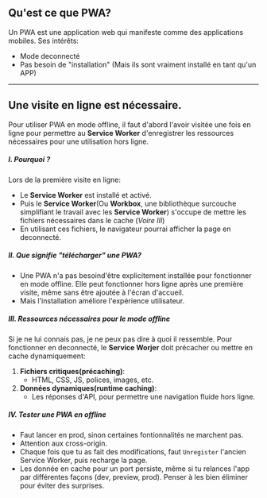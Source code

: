 ## Qu'est ce que PWA?
Un PWA est une application web qui manifeste comme des applications mobiles.
Ses intérêts:
* Mode deconnecté
* Pas besoin de "installation" (Mais ils sont vraiment installé en tant qu'un APP)
***

## Une visite en ligne est nécessaire.
Pour utiliser PWA en mode offline, il faut d'abord l'avoir visitée une fois en ligne pour permettre au __Service Worker__ d'enregistrer les ressources nécessaires pour une utilisation hors ligne.

##### I. Pourquoi ?
Lors de la première visite en ligne:
* Le __Service Worker__ est installé et activé.
* Puis le __Service Worker__(Ou __Workbox__, une bibliothèque surcouche simplifiant le travail avec les __Service Worker__) s'occupe de mettre les fichiers nécessaires dans le cache (_Voire III_)
* En utilisant ces fichiers, le navigateur pourrai afficher la page en deconnecté.

##### II. Que signifie "télécharger" une PWA?
* Une PWA n'a pas besoind'être explicitement installée pour fonctionner en mode offline. Elle peut fonctionner hors ligne après une première visite, même sans être ajoutée à l'écran d'accueil.
* Mais l'installation améliore l'expérience utilisateur.

##### III. Ressources nécessaires pour le mode offline
Si je ne lui connais pas, je ne peux pas dire à quoi il ressemble.
Pour fonctionner en deconnecté, le __Service Worjer__ doit précacher ou mettre en cache dynamiquement:
1. __Fichiers critiques(précaching)__:
    * HTML, CSS, JS, polices, images, etc.
2. __Données dynamiques(runtime caching)__:
    * Les réponses d'API, pour permettre une navigation fluide hors ligne.

##### IV. Tester une PWA en offline
* Faut lancer en prod, sinon certaines fontionnalités ne marchent pas.
* Attention aux cross-origin.
* Chaque fois que tu as fait des modifications, faut ``Unregister`` l'ancien Service Worker, puis recharge la page.
* Les donnée en cache pour un port persiste, même si tu relances l'app par différentes façons (dev, preview, prod). Penser à les bien éliminer pour éviter des surprises.










